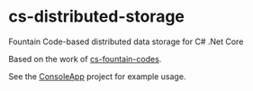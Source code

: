 # cs-distributed-storage
Fountain Code-based distributed data storage for C# .Net Core

Based on the work of [cs-fountain-codes](https://github.com/matthew-a-thomas/cs-fountain-codes).

See the [ConsoleApp](https://github.com/matthew-a-thomas/cs-distributed-storage/tree/master/ConsoleApp) project for example usage.
